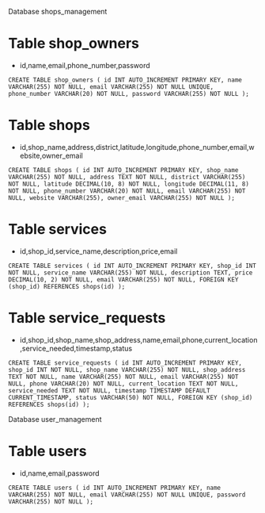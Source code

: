 Database shops_management

# Table shop_owners
- id,name,email,phone_number,password

`CREATE TABLE shop_owners (
    id INT AUTO_INCREMENT PRIMARY KEY,
    name VARCHAR(255) NOT NULL,
    email VARCHAR(255) NOT NULL UNIQUE,
    phone_number VARCHAR(20) NOT NULL,
    password VARCHAR(255) NOT NULL
);`

# Table shops
- id,shop_name,address,district,latitude,longitude,phone_number,email,website,owner_email

`CREATE TABLE shops (
    id INT AUTO_INCREMENT PRIMARY KEY,
    shop_name VARCHAR(255) NOT NULL,
    address TEXT NOT NULL,
    district VARCHAR(255) NOT NULL,
    latitude DECIMAL(10, 8) NOT NULL,
    longitude DECIMAL(11, 8) NOT NULL,
    phone_number VARCHAR(20) NOT NULL,
    email VARCHAR(255) NOT NULL,
    website VARCHAR(255),
    owner_email VARCHAR(255) NOT NULL
);`

# Table services
- id,shop_id,service_name,description,price,email

`CREATE TABLE services (
    id INT AUTO_INCREMENT PRIMARY KEY,
    shop_id INT NOT NULL,
    service_name VARCHAR(255) NOT NULL,
    description TEXT,
    price DECIMAL(10, 2) NOT NULL,
    email VARCHAR(255) NOT NULL,
    FOREIGN KEY (shop_id) REFERENCES shops(id)
);`


# Table service_requests
- id,shop_id,shop_name,shop_address,name,email,phone,current_location,service_needed,timestamp,status

`CREATE TABLE service_requests (
    id INT AUTO_INCREMENT PRIMARY KEY,
    shop_id INT NOT NULL,
    shop_name VARCHAR(255) NOT NULL,
    shop_address TEXT NOT NULL,
    name VARCHAR(255) NOT NULL,
    email VARCHAR(255) NOT NULL,
    phone VARCHAR(20) NOT NULL,
    current_location TEXT NOT NULL,
    service_needed TEXT NOT NULL,
    timestamp TIMESTAMP DEFAULT CURRENT_TIMESTAMP,
    status VARCHAR(50) NOT NULL,
    FOREIGN KEY (shop_id) REFERENCES shops(id)
);`


Database user_management

# Table users
- id,name,email,password

`CREATE TABLE users (
    id INT AUTO_INCREMENT PRIMARY KEY,
    name VARCHAR(255) NOT NULL,
    email VARCHAR(255) NOT NULL UNIQUE,
    password VARCHAR(255) NOT NULL
);`
